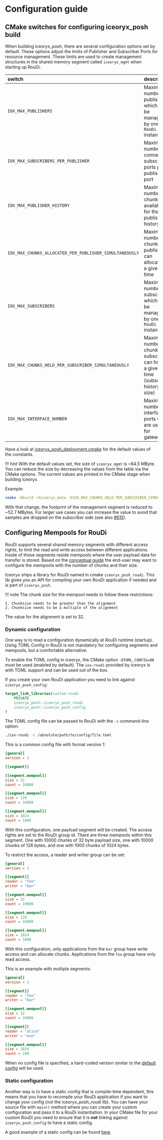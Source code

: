 # Configuration guide

## CMake switches for configuring iceoryx_posh build

When building iceoryx_posh, there are several configuration options set by default.
These options adjust the limits of Publisher and Subscriber Ports for resource management. These limits are used to create management structures in the shared memory segment called `iceoryx_mgmt` when starting up RouDi.

 |  switch  |  description |
 |:---------|:-------------|
 | `IOX_MAX_PUBLISHERS` | Maximum number of publishers which can be managed by one `RouDi` instance |
 | `IOX_MAX_SUBSCRIBERS_PER_PUBLISHER` | Maximum number of connected subscriber ports per publisher port |
 | `IOX_MAX_PUBLISHER_HISTORY` | Maximum number of chunks available for the publisher history |
 | `IOX_MAX_CHUNKS_ALLOCATED_PER_PUBLISHER_SIMULTANEOUSLY` | Maximum number of chunks a publisher can allocate at a given time |
 | `IOX_MAX_SUBSCRIBERS` | Maximum number of subscribers which can be managed by one `RouDi` instance |
 | `IOX_MAX_CHUNKS_HELD_PER_SUBSCRIBER_SIMULTANEOUSLY` | Maximum number of chunks a subscriber can hold at a given time (subscriber history size)|
 | `IOX_MAX_INTERFACE_NUMBER` | Maximum number of interface ports which are used for gateways |

Have a look at [iceoryx_posh_deployment.cmake](https://github.com/eclipse-iceoryx/iceoryx/blob/master/iceoryx_posh/cmake/iceoryx_posh_deployment.cmake) for the default values of the constants.

!!! hint
    With the default values set, the size of `iceoryx_mgmt` is ~64.5 MByte. You can reduce the size by decreasing the values from the table via the CMake options. The current values are printed in the CMake stage when building iceoryx.

Example:

```bash
cmake -Bbuild -Hiceoryx_meta -DIOX_MAX_CHUNKS_HELD_PER_SUBSCRIBER_SIMULTANEOUSLY=64
```

With that change, the footprint of the management segment is reduced to ~52.7 MBytes. For larger use cases you can increase the value to avoid that samples are dropped on the subscriber side (see also [#615](https://github.com/eclipse-iceoryx/iceoryx/issues/615)).

## Configuring Mempools for RouDi

RouDi supports several shared memory segments with different access rights, to limit the read and write access between different applications. Inside of these segments reside mempools where the user payload data for transfer is stored.
Based on the [conceptual guide](https://github.com/eclipse-iceoryx/iceoryx/blob/master/doc/conceptual-guide.md) the end-user may want to configure the mempools with the number of chunks and their size.

Iceoryx ships a library for RouDi named in cmake `iceoryx_posh_roudi`. This lib gives you an API for compiling your own RouDi application if needed and is part of `iceoryx_posh`.

!!! note
    The chunk size for the mempool needs to follow these restrictions:

    1. Chunksize needs to be greater than the alignment
    2. Chunksize needs to be a multiple of the alignment

The value for the alignment is set to 32.

### Dynamic configuration

One way is to read a configuration dynamically at RouDi runtime (startup).
Using TOML Config in RouDi is not mandatory for configuring segments and mempools, but a comfortable alternative.

To enable the TOML config in iceoryx, the CMake option `-DTOML_CONFIG=ON` must be used (enabled by default).
The `iox-roudi` provided by iceoryx is with TOML support and can be used out of the box.

If you create your own RouDi application you need to link against `iceoryx_posh_config`:

```cmake
target_link_libraries(custom-roudi
    PRIVATE
    iceoryx_posh::iceoryx_posh_roudi
    iceoryx_posh::iceoryx_posh_config
)
```

The TOML config file can be passed to RouDi with the `-c` command-line option.

```bash
./iox-roudi -c /absolute/path/to/config/file.toml
```

This is a common config file with format version 1:

```TOML
[general]
version = 1

[[segment]]

[[segment.mempool]]
size = 32
count = 10000

[[segment.mempool]]
size = 128
count = 10000

[[segment.mempool]]
size = 1024
count = 1000
```

With this configuration, one payload segment will be created. The access rights are set to the RouDi group id.
There are three mempools within this segment. One with 10000 chunks of 32 byte payload size, one with 10000 chunks of 128 bytes, and one with 1000 chunks of 1024 bytes.

To restrict the access, a reader and writer group can be set:

```TOML
[general]
version = 1

[[segment]]
reader = "foo"
writer = "bar"

[[segment.mempool]]
size = 32
count = 10000

[[segment.mempool]]
size = 128
count = 10000

[[segment.mempool]]
size = 1024
count = 1000
```

With this configuration, only applications from the `bar` group have write access and can allocate chunks. Applications from the `foo` group have only read access.

This is an example with multiple segments:

```TOML
[general]
version = 1

[[segment]]
reader = "foo"
writer = "bar"

[[segment.mempool]]
size = 32
count = 10000

[[segment]]
reader = "alice"
writer = "eve"

[[segment.mempool]]
size = 1024
count = 100
```

When no config file is specified, a hard-coded version similar to the [default config](https://github.com/eclipse-iceoryx/iceoryx/blob/master/iceoryx_posh/etc/iceoryx/roudi_config_example.toml) will be used.

### Static configuration

Another way is to have a static config that is compile-time dependent, this means that you have to recompile your RouDi application if you want to change your config (not the iceoryx_posh_roudi lib).
You can have your source file with `main()` method where you can create your custom configuration and pass it to a RouDi instantiation.
In your CMake file for your custom RouDi you need to ensure that it is **not** linking against `iceoryx_posh_config` to have a static config.

A good example of a static config can be found [here](https://github.com/eclipse-iceoryx/iceoryx/blob/master/iceoryx_examples/iceperf/roudi_main_static_config.cpp).
